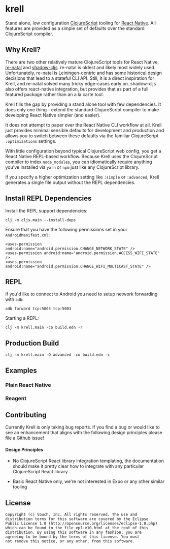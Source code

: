 # krell

Stand alone, low configuration [ClojureScript](https://clojurescript.org)
tooling for [React Native](https://reactnative.dev). All features are provided
as a simple set of defaults over the standard ClojureScript compiler.

## Why Krell?

There are two other relatively mature ClojureScript tools for React Native,
[re-natal](https://github.com/drapanjanas/re-natal) and
[shadow-cljs](https://github.com/thheller/shadow-cljs). re-natal is oldest and
likely most widely used. Unfortunately, re-natal is Leiningen-centric and has
some historical design decisions that lead to a stateful CLI API. Still, it is a
direct inspiration for Krell, and re-natal solved many tricky edge-cases early
on. shadow-cljs also offers react-native integration, but provides that as part
of a full featured package rather than an a la carte tool.

Krell fills the gap by providing a stand alone tool with few dependencies. It
does only one thing - extend the standard ClojureScript compiler to make
developing React Native simpler (and easier).

It does not attempt to paper over the React Native CLI workflow at all. Krell
just provides minimal sensible defaults for development and production and
allows you to switch between these defaults via the familiar ClojureScript
`:optimizations` settings.

With little configuration beyond typical ClojureScript web config, you get a
React Native REPL-based workflow. Because Krell uses the ClojureScript compiler
to index `node_modules`, you can idiomatically require anything you've installed
via `yarn` or `npm` just like any ClojureScript library.

If you specify a higher optimization setting like `:simple` or `:advanced`,
Krell generates a single file output without the REPL dependencies.

## Install REPL Dependencies

Install the REPL support dependencies:

```
clj -m cljs.main --install-deps
```

Ensure that you have the following permissions set in your `AndroidManifest.xml`:

```
<uses-permission android:name="android.permission.CHANGE_NETWORK_STATE" />
<uses-permission android:name="android.permission.ACCESS_WIFI_STATE" />
<uses-permission android:name="android.permission.CHANGE_WIFI_MULTICAST_STATE" />
```

## REPL

If you'd like to connect to Android you need to setup network forwarding with
`adb`:

```
adb forward tcp:5003 tcp:5003
```

Starting a REPL:

```
clj -m krell.main -co build.edn -r
```

## Production Build

```
clj -m krell.main -O advanced -co build.edn -c
```

## Examples

### Plain React Native

### Reagent

## Contributing

Currently Krell is only taking bug reports. If you find a bug or would like
to see an enhancement that aligns with the following design principles 
please file a Github issue!

#### Design Principles

* No ClojureScript React library integration templating, the documentation 
  should make it pretty clear how to integrate with any particular ClojureScript 
  React library.

* Basic React Native only, we're not interested in Expo or any other similar
  tooling

## License ##

    Copyright (c) Vouch, Inc. All rights reserved. The use and
    distribution terms for this software are covered by the Eclipse
    Public License 1.0 (http://opensource.org/licenses/eclipse-1.0.php)
    which can be found in the file epl-v10.html at the root of this
    distribution. By using this software in any fashion, you are
    agreeing to be bound by the terms of this license. You must
    not remove this notice, or any other, from this software.
